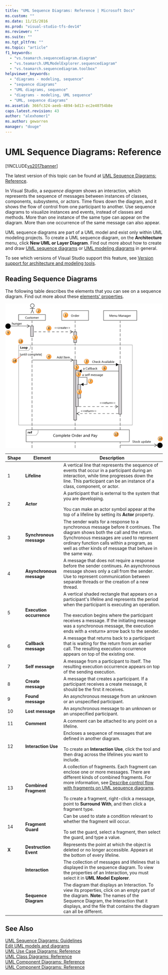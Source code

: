 ```yaml
---
title: "UML Sequence Diagrams: Reference | Microsoft Docs"
ms.custom: ""
ms.date: 11/15/2016
ms.prod: "visual-studio-tfs-dev14"
ms.reviewer: ""
ms.suite: ""
ms.tgt_pltfrm: ""
ms.topic: "article"
f1_keywords: 
  - "vs.teamarch.sequencediagram.diagram"
  - "vs.teamarch.UMLModelExplorer.sequencediagram"
  - "vs.teamarch.sequencediagram.toolbox"
helpviewer_keywords: 
  - "diagrams - modeling, sequence"
  - "sequence diagrams"
  - "UML diagrams, sequence"
  - "diagrams - modeling, UML sequence"
  - "UML, sequence diagrams"
ms.assetid: 366fc324-aeeb-4894-bd13-ec2e40754b8e
caps.latest.revision: 43
author: "alexhomer1"
ms.author: gewarren
manager: "douge"
---
```

# UML Sequence Diagrams: Reference
[!INCLUDE[vs2017banner](../includes/vs2017banner.md)]

The latest version of this topic can be found at [UML Sequence Diagrams: Reference](https://docs.microsoft.com/visualstudio/modeling/uml-sequence-diagrams-reference).  
  
In Visual Studio, a *sequence diagram* shows an interaction, which represents the sequence of messages between instances of classes, components, subsystems, or actors. Time flows down the diagram, and it shows the flow of control from one participant to another. Use sequence diagrams to visualize instances and events, instead of classes and methods. More than one instance of the same type can appear on the diagram. More than one occurrence of the same message can also appear.  
  
 UML sequence diagrams are part of a UML model and exist only within UML modeling projects. To create a UML sequence diagram, on the **Architecture** menu, click **New UML or Layer Diagram**. Find out more about how to create and draw [UML sequence diagrams](../modeling/uml-sequence-diagrams-guidelines.md) or [UML modeling diagrams](../modeling/edit-uml-models-and-diagrams.md) in general.  
  
 To see which versions of Visual Studio support this feature, see [Version support for architecture and modeling tools](../modeling/what-s-new-for-design-in-visual-studio.md#VersionSupport).  
  
## Reading Sequence Diagrams  
 The following table describes the elements that you can see on a sequence diagram. Find out more about these [elements' properties](../modeling/properties-of-elements-on-uml-sequence-diagrams.md).  
  
 ![Parts of a sequence diagram](../modeling/media/uml-sequence.png "UML_Sequence")  
  
|**Shape**|**Element**|**Description**|  
|---------------|-----------------|---------------------|  
|1|**Lifeline**|A vertical line that represents the sequence of events that occur in a participant during an interaction, while time progresses down the line. This participant can be an instance of a class, component, or actor.|  
|2|**Actor**|A participant that is external to the system that you are developing.<br /><br /> You can make an actor symbol appear at the top of a lifeline by setting its **Actor** property.|  
|3|**Synchronous message**|The sender waits for a response to a synchronous message before it continues. The diagram shows both the call and the return. Synchronous messages are used to represent ordinary function calls within a program, as well as other kinds of message that behave in the same way.|  
|4|**Asynchronous message**|A message that does not require a response before the sender continues. An asynchronous message shows only a call from the sender. Use to represent communication between separate threads or the creation of a new thread.|  
|5|**Execution occurrence**|A vertical shaded rectangle that appears on a participant's lifeline and represents the period when the participant is executing an operation.<br /><br /> The execution begins where the participant receives a message. If the initiating message was a synchronous message, the execution ends with a «return» arrow back to the sender.|  
|6|**Callback message**|A message that returns back to a participant that is waiting for the return from an earlier call. The resulting execution occurrence appears on top of the existing one.|  
|7|**Self message**|A message from a participant to itself. The resulting execution occurrence appears on top of the sending execution.|  
|8|**Create message**|A message that creates a participant. If a participant receives a create message, it should be the first it receives.|  
|9|**Found message**|An asynchronous message from an unknown or an unspecified participant.|  
|10|**Lost message**|An asynchronous message to an unknown or an unspecified participant.|  
|11|**Comment**|A comment can be attached to any point on a lifeline.|  
|12|**Interaction Use**|Encloses a sequence of messages that are defined in another diagram.<br /><br /> To create an **Interaction Use**, click the tool and then drag across the lifelines you want to include.|  
|13|**Combined Fragment**|A collection of fragments. Each fragment can enclose one or more messages. There are different kinds of combined fragments. For more information, see [Describe control flow with fragments on UML sequence diagrams](../modeling/describe-control-flow-with-fragments-on-uml-sequence-diagrams.md).<br /><br /> To create a fragment, right-click a message, point to **Surround With**, and then click a fragment type.|  
|14|**Fragment Guard**|Can be used to state a condition relevant to whether the fragment will occur.<br /><br /> To set the guard, select a fragment, then select the guard, and type a value.|  
|**X**|**Destruction Event**|Represents the point at which the object is deleted or no longer accessible. Appears at the bottom of every lifeline.|  
||**Interaction**|The collection of messages and lifelines that is displayed in the sequence diagram. To view the properties of an Interaction, you must select it in **UML Model Explorer**.|  
||**Sequence Diagram**|The diagram that displays an Interaction. To view its properties, click on an empty part of the diagram. **Note:**  The names of the Sequence Diagram, the Interaction that it displays, and the file that contains the diagram can all be different.|  
  
## See Also  
 [UML Sequence Diagrams: Guidelines](../modeling/uml-sequence-diagrams-guidelines.md)   
 [Edit UML models and diagrams](../modeling/edit-uml-models-and-diagrams.md)   
 [UML Use Case Diagrams: Reference](../modeling/uml-use-case-diagrams-reference.md)   
 [UML Class Diagrams: Reference](../modeling/uml-class-diagrams-reference.md)   
 [UML Component Diagrams: Reference](../modeling/uml-component-diagrams-reference.md)   
 [UML Component Diagrams: Reference](../modeling/uml-component-diagrams-reference.md)



